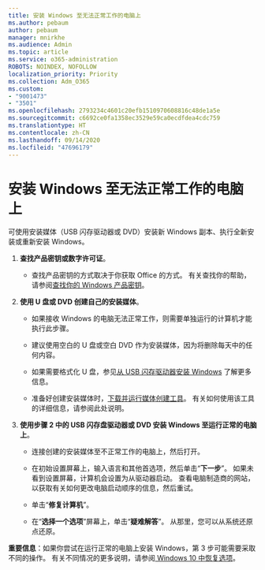 ```yaml
---
title: 安装 Windows 至无法正常工作的电脑上
ms.author: pebaum
author: pebaum
manager: mnirkhe
ms.audience: Admin
ms.topic: article
ms.service: o365-administration
ROBOTS: NOINDEX, NOFOLLOW
localization_priority: Priority
ms.collection: Adm_O365
ms.custom:
- "9001473"
- "3501"
ms.openlocfilehash: 2793234c4601c20efb1510970608816c48de1a5e
ms.sourcegitcommit: c6692ce0fa1358ec3529e59ca0ecdfdea4cdc759
ms.translationtype: HT
ms.contentlocale: zh-CN
ms.lasthandoff: 09/14/2020
ms.locfileid: "47696179"
---
```

# <a name="install-windows-on-a-nonfunctional-pc"></a>安装 Windows 至无法正常工作的电脑上

可使用安装媒体（USB 闪存驱动器或 DVD）安装新 Windows 副本、执行全新安装或重新安装 Windows。

1. **查找产品密钥或数字许可证**。

    - 查找产品密钥的方式取决于你获取 Office 的方式。 有关查找你的帮助，请参阅[查找你的 Windows 产品密钥](https://support.microsoft.com/help/10749/windows-10-find-product-key)。 

2. **使用 U 盘或 DVD 创建自己的安装媒体**。

    - 如果接收 Windows 的电脑无法正常工作，则需要单独运行的计算机才能执行此步骤。

    - 建议使用空白的 U 盘或空白 DVD 作为安装媒体，因为将删除每天中的任何内容。

    - 如果需要格式化 U 盘，参见[从 USB 闪存驱动器安装 Windows](https://docs.microsoft.com/windows-hardware/manufacture/desktop/install-windows-from-a-usb-flash-drive) 了解更多信息。

    - 准备好创建安装媒体时，[下载并运行媒体创建工具](https://www.microsoft.com/software-download/windows10)。 有关如何使用该工具的详细信息，请参阅此处说明。

3. **使用步骤 2 中的 USB 闪存盘驱动器或 DVD 安装 Windows 至运行正常的电脑上**。

    - 连接创建的安装媒体至不正常工作的电脑上，然后打开。

    - 在初始设置屏幕上，输入语言和其他首选项，然后单击“**下一步**”。 如果未看到设置屏幕，计算机会设置为从驱动器启动。 查看电脑制造商的网站，以获取有关如何更改电脑启动顺序的信息，然后重试。

    - 单击“**修复计算机**”。

    - 在“**选择一个选项**”屏幕上，单击“**疑难解答**”。 从那里，您可以从系统还原点还原。

**重要信息**：如果你尝试在运行正常的电脑上安装 Windows，第 3 步可能需要采取不同的操作。 有关不同情况的更多说明，请参阅[ Windows 10 中恢复选项](https://support.microsoft.com/help/12415/windows-10-recovery-options)。
